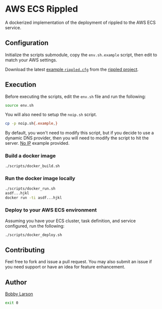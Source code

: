 # AWS ECS Rippled

A dockerized implementation of the deployment of rippled to the AWS ECS service.


## Configuration

Initialize the scripts submodule, copy the `env.sh.example` script, then edit to match your AWS settings.

Download the latest [example `rippled.cfg`](https://github.com/ripple/rippled/blob/develop/doc/rippled-example.cfg) from the [rippled project](https://github.com/ripple/rippled).


## Execution

Before executing the scripts, edit the `env.sh` file and run the following:

```bash
source env.sh
```

You will also need to setup the `noip.sh` script.

```bash
cp -p noip.sh{.example,}
```

By default, you won't need to modify this script, but if you decide to use a dynamic DNS provider, then you will need to modify the script to hit the server.  [No IP](https://www.noip.com/) example provided.


### Build a docker image

```bash
./scripts/docker_build.sh
```

### Run the docker image locally
```bash
./scripts/docker_run.sh
asdf...hjkl
docker run -ti asdf...hjkl
```

### Deploy to your AWS ECS environment

Assuming you have your ECS cluster, task definition, and service configured, run the following:

```bash
./scripts/docker_deploy.sh
```


## Contributing

Feel free to fork and issue a pull request.  You may also submit an issue if you need support or have an idea for feature enhancement.


## Author

[Bobby Larson](http://bobby.social)


```bash
exit 0
```
